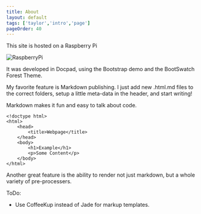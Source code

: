 ```yaml
---
title: About
layout: default
tags: ['taylor','intro','page']
pageOrder: 40
---
```

This site is hosted on a Raspberry Pi

 ![RaspberryPi](/images/raspi.jpg)

It was developed in Docpad, using the Bootstrap demo and the BootSwatch Forest Theme.

My favorite feature is Markdown publishing. I just add new .html.md files to the correct folders, setup a little meta-data in the header, and start writing!

Markdown makes it fun and easy to talk about code.

```
<!doctype html>
<html>
	<head>
		<title>Webpage</title>
	</head>
	<body>
		<h1>Example</h1>
		<p>Some Content</p>
	</body>
</html>
```

Another great feature is the ability to render not just markdown, but a whole variety of pre-processers.

ToDo:

 * Use CoffeeKup instead of Jade for markup templates.